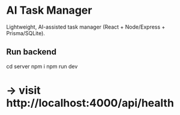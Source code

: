 # AI Task Manager

Lightweight, AI-assisted task manager (React + Node/Express + Prisma/SQLite).

## Run backend

cd server
npm i
npm run dev

# → visit http://localhost:4000/api/health
